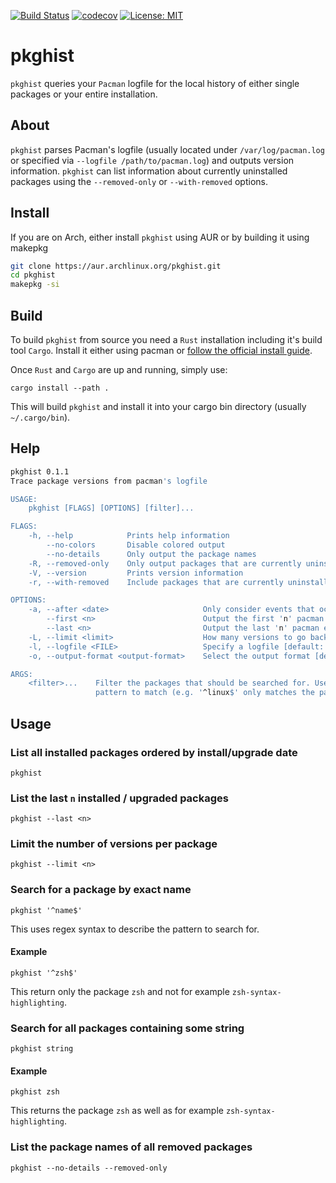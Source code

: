[![Build Status](https://travis-ci.org/herzrasen/pkghist.svg?branch=master)](https://travis-ci.org/herzrasen/pkghist)
[![codecov](https://codecov.io/gh/herzrasen/pkghist/branch/master/graph/badge.svg)](https://codecov.io/gh/herzrasen/pkghist)
[![License: MIT](https://img.shields.io/badge/License-MIT-blue.svg)](https://github.com/herzrasen/pkghist/blob/master/LICENSE)

# pkghist
`pkghist` queries your `Pacman` logfile for the local history of either single packages or your entire installation.

## About
`pkghist` parses Pacman's logfile (usually located under `/var/log/pacman.log` or specified via `--logfile /path/to/pacman.log`) and outputs version information. 
`pkghist` can list information about currently uninstalled packages using the `--removed-only` or `--with-removed` options. 

## Install
If you are on Arch, either install `pkghist` using AUR or by building it using makepkg

```bash
git clone https://aur.archlinux.org/pkghist.git
cd pkghist
makepkg -si
```
## Build
To build `pkghist` from source you need a `Rust` installation including it's build tool `Cargo`. 
Install it either using pacman or [follow the official install guide](https://www.rust-lang.org/tools/install).

Once `Rust` and `Cargo` are up and running, simply use:
```
cargo install --path .
```

This will build `pkghist` and install it into your cargo bin directory (usually `~/.cargo/bin`).

## Help
```bash
pkghist 0.1.1
Trace package versions from pacman's logfile

USAGE:
    pkghist [FLAGS] [OPTIONS] [filter]...

FLAGS:
    -h, --help            Prints help information
        --no-colors       Disable colored output
        --no-details      Only output the package names
    -R, --removed-only    Only output packages that are currently uninstalled
    -V, --version         Prints version information
    -r, --with-removed    Include packages that are currently uninstalled

OPTIONS:
    -a, --after <date>                     Only consider events that occurred after 'date' [Format: "YYYY-MM-DD HH:MM"]
        --first <n>                        Output the first 'n' pacman events
        --last <n>                         Output the last 'n' pacman events
    -L, --limit <limit>                    How many versions to go back in report. [limit > 0]
    -l, --logfile <FILE>                   Specify a logfile [default: /var/log/pacman.log]
    -o, --output-format <output-format>    Select the output format [default: plain]  [possible values: json, plain]

ARGS:
    <filter>...    Filter the packages that should be searched for. Use regular expressions to specify the exact
                   pattern to match (e.g. '^linux$' only matches the package 'linux'
```

## Usage
### List all installed packages ordered by install/upgrade date
```
pkghist 
```

### List the last `n` installed / upgraded packages
```
pkghist --last <n>
```

### Limit the number of versions per package
```
pkghist --limit <n>
```

### Search for a package by exact name
```
pkghist '^name$'
```

This uses regex syntax to describe the pattern to search for.

#### Example
```
pkghist '^zsh$'
```
This return only the package `zsh` and not for example `zsh-syntax-highlighting`.

### Search for all packages containing some string
```
pkghist string
```

#### Example
```
pkghist zsh
```

This returns the package `zsh` as well as for example `zsh-syntax-highlighting`.

### List the package names of all removed packages
```
pkghist --no-details --removed-only
```